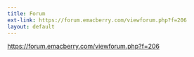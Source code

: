 ```yaml
---
title: Forum
ext-link: https://forum.emacberry.com/viewforum.php?f=206
layout: default
---
```

<a href="https://forum.emacberry.com/viewforum.php?f=206">https://forum.emacberry.com/viewforum.php?f=206</a>